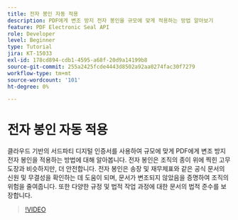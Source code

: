 ```yaml
---
title: 전자 봉인 자동 적용
description: PDF에게 변조 방지 전자 봉인을 규모에 맞게 적용하는 방법 알아보기
feature: PDF Electronic Seal API
role: Developer
level: Beginner
type: Tutorial
jira: KT-15033
exl-id: 178cd894-cdb1-4595-a68f-20d9a14199b8
source-git-commit: 255a2425fcde4443d8502a92aa0274fac30f7279
workflow-type: tm+mt
source-wordcount: '101'
ht-degree: 0%

---
```


# 전자 봉인 자동 적용

클라우드 기반의 서드파티 디지털 인증서를 사용하여 규모에 맞게 PDF에게 변조 방지 전자 봉인을 적용하는 방법에 대해 알아봅니다. 전자 봉인은 조직의 종이 위에 찍힌 고무 도장과 비슷하지만, 더 안전합니다. 전자 봉인은 송장 및 재무제표와 같은 공식 문서의 신원 및 무결성을 확인하는 데 도움이 되며, 문서가 변조되지 않았음을 증명하여 조직의 위험을 줄여줍니다. 또한 다양한 규정 및 법적 작업 과정에 대한 문서의 법적 준수를 보장합니다.

>[!VIDEO](https://video.tv.adobe.com/v/3428346?hidetitle=true)
